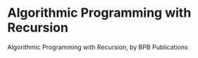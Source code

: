 # Algorithmic Programming with Recursion
 Algorithmic Programming with Recursion, by BPB Publications
